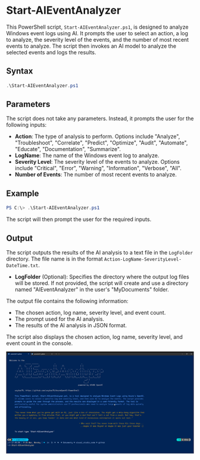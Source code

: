 # Start-AIEventAnalyzer

This PowerShell script, `Start-AIEventAnalyzer.ps1`, is designed to analyze Windows event logs using AI. It prompts the user to select an action, a log to analyze, the severity level of the events, and the number of most recent events to analyze. The script then invokes an AI model to analyze the selected events and logs the results.

## Syntax

```powershell
.\Start-AIEventAnalyzer.ps1
```

## Parameters

The script does not take any parameters. Instead, it prompts the user for the following inputs:

- **Action**: The type of analysis to perform. Options include "Analyze", "Troubleshoot", "Correlate", "Predict", "Optimize", "Audit", "Automate", "Educate", "Documentation", "Summarize".
- **LogName**: The name of the Windows event log to analyze.
- **Severity Level**: The severity level of the events to analyze. Options include "Critical", "Error", "Warning", "Information", "Verbose", "All".
- **Number of Events**: The number of most recent events to analyze.

## Example

```powershell
PS C:\> .\Start-AIEventAnalyzer.ps1
```

The script will then prompt the user for the required inputs.

## Output

The script outputs the results of the AI analysis to a text file in the `LogFolder` directory.  The file name is in the format `Action-LogName-SeverityLevel-DateTime.txt`.

- **LogFolder** (Optional): Specifies the directory where the output log files will be stored. If not provided, the script will create and use a directory named "AIEventAnalyzer" in the user's "MyDocuments" folder.

The output file contains the following information:

- The chosen action, log name, severity level, and event count.
- The prompt used for the AI analysis.
- The results of the AI analysis in JSON format.

The script also displays the chosen action, log name, severity level, and event count in the console.

![image](.\images\AiEventAnalyzer.gif)